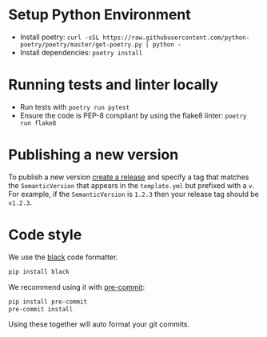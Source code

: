 # Setup Python Environment

- Install poetry: `curl -sSL https://raw.githubusercontent.com/python-poetry/poetry/master/get-poetry.py | python -`
- Install dependencies: `poetry install`

# Running tests and linter locally

- Run tests with `poetry run pytest`
- Ensure the code is PEP-8 compliant by using the flake8 linter: `poetry run flake8`

# Publishing a new version

To publish a new version [create a release](https://github.com/newrelic/aws-log-ingestion/releases/new)
and specify a tag that matches the `SemanticVersion` that appears in the `template.yml`
but prefixed with a `v`. For example, if the `SemanticVersion` is `1.2.3` then your
release tag should be `v1.2.3`.

# Code style

We use the [black](https://github.com/psf/black) code formatter.

```bash
pip install black
```

We recommend using it with [pre-commit](https://pre-commit.com/#install):

```bash
pip install pre-commit
pre-commit install
```

Using these together will auto format your git commits.
